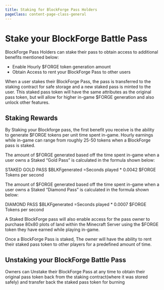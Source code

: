 ```yaml
---
title: Staking for BlockForge Pass Holders
pageClass: content-page-class-general
---
```


# Stake your BlockForge Battle Pass

BlockForge Pass Holders can stake their pass to obtain access to additional benefits mentioned below:

* Enable Hourly $FORGE token generation amount
* Obtain Access to rent your BlockForge Pass to other users

When a user stakes their BlockForge Pass, the pass is transferred to the staking contract for safe storage and a new staked pass is minted to the user. This staked pass token will have the same attributes as the original pass token, but will allow for higher in-game $FORGE generation and also unlock other features.


## Staking Rewards

By Staking your Blockforge pass, the first benefit you receive is the ability to generate $FORGE tokens per unit time spent in-game. Hourly earnings while in-game can range from roughly 25-50 tokens when a BlockForge pass is staked.  

The amount of $FORGE generated based off the time spent in-game when a user owns a  Staked “Gold Pass”  is calculated in the formula shown below:

   STAKED GOLD PASS $BLKFgenerated =Seconds played * 0.0042 $FORGE Tokens per second

The amount of $FORGE generated based off the time spent in-game when a user owns a  Staked “Diamond Pass”  is calculated in the formula shown below:

   DIAMOND PASS $BLKFgenerated =Seconds played * 0.0007 $FORGE Tokens per second  

A Staked BlockForge pass will also enable access for the pass owner to purchase 80x80 plots of land within the Minecraft Server using the $FORGE token they have earned while playing in-game.

Once a BlockForge Pass is staked, The owner will have the ability to rent their staked pass token to other players for a predefined amount of time.

## Unstaking your BlockForge Battle Pass

Owners can Unstake their BlockForge Pass at any time to obtain their original pass token back from the staking contract(where it was stored safely) and transfer back the staked pass token for burning
